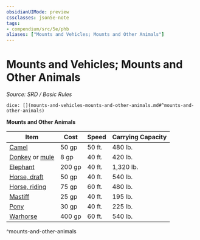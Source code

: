 ```yaml
---
obsidianUIMode: preview
cssclasses: json5e-note
tags:
- compendium/src/5e/phb
aliases: ["Mounts and Vehicles; Mounts and Other Animals"]
---
```

# Mounts and Vehicles; Mounts and Other Animals
*Source: SRD / Basic Rules* 

`dice: [](mounts-and-vehicles-mounts-and-other-animals.md#^mounts-and-other-animals)`

**Mounts and Other Animals**

| Item | Cost | Speed | Carrying Capacity |
|------|------|-------|-------------------|
| [Camel](compendium/items/camel.md) | 50 gp | 50 ft. | 480 lb. |
| [Donkey](compendium/items/donkey.md) or [mule](compendium/items/mule.md) | 8 gp | 40 ft. | 420 lb. |
| [Elephant](compendium/items/elephant.md) | 200 gp | 40 ft. | 1,320 lb. |
| [Horse, draft](compendium/items/draft-horse.md) | 50 gp | 40 ft. | 540 lb. |
| [Horse, riding](compendium/items/riding-horse.md) | 75 gp | 60 ft. | 480 lb. |
| [Mastiff](compendium/items/mastiff.md) | 25 gp | 40 ft. | 195 lb. |
| [Pony](compendium/items/pony.md) | 30 gp | 40 ft. | 225 lb. |
| [Warhorse](compendium/items/warhorse.md) | 400 gp | 60 ft. | 540 lb. |
^mounts-and-other-animals